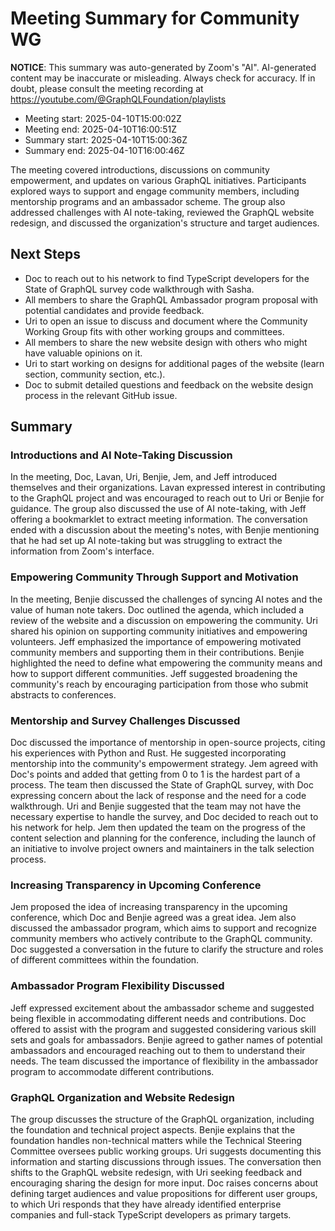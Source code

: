 # Meeting Summary for Community WG

**NOTICE**: This summary was auto-generated by Zoom's "AI". AI-generated
content may be inaccurate or misleading. Always check for accuracy. If in
doubt, please consult the meeting recording at
https://youtube.com/@GraphQLFoundation/playlists

- Meeting start: 2025-04-10T15:00:02Z
- Meeting end: 2025-04-10T16:00:51Z
- Summary start: 2025-04-10T15:00:36Z
- Summary end: 2025-04-10T16:00:46Z

The meeting covered introductions, discussions on community empowerment, and updates on various GraphQL initiatives. Participants explored ways to support and engage community members, including mentorship programs and an ambassador scheme. The group also addressed challenges with AI note-taking, reviewed the GraphQL website redesign, and discussed the organization's structure and target audiences.

## Next Steps

- Doc to reach out to his network to find TypeScript developers for the State of GraphQL survey code walkthrough with Sasha.
- All members to share the GraphQL Ambassador program proposal with potential candidates and provide feedback.
- Uri to open an issue to discuss and document where the Community Working Group fits with other working groups and committees.
- All members to share the new website design with others who might have valuable opinions on it.
- Uri to start working on designs for additional pages of the website (learn section, community section, etc.).
- Doc to submit detailed questions and feedback on the website design process in the relevant GitHub issue.

## Summary

### Introductions and AI Note-Taking Discussion

In the meeting, Doc, Lavan, Uri, Benjie, Jem, and Jeff introduced themselves and their organizations. Lavan expressed interest in contributing to the GraphQL project and was encouraged to reach out to Uri or Benjie for guidance. The group also discussed the use of AI note-taking, with Jeff offering a bookmarklet to extract meeting information. The conversation ended with a discussion about the meeting's notes, with Benjie mentioning that he had set up AI note-taking but was struggling to extract the information from Zoom's interface.

### Empowering Community Through Support and Motivation

In the meeting, Benjie discussed the challenges of syncing AI notes and the value of human note takers. Doc outlined the agenda, which included a review of the website and a discussion on empowering the community. Uri shared his opinion on supporting community initiatives and empowering volunteers. Jeff emphasized the importance of empowering motivated community members and supporting them in their contributions. Benjie highlighted the need to define what empowering the community means and how to support different communities. Jeff suggested broadening the community's reach by encouraging participation from those who submit abstracts to conferences.

### Mentorship and Survey Challenges Discussed

Doc discussed the importance of mentorship in open-source projects, citing his experiences with Python and Rust. He suggested incorporating mentorship into the community's empowerment strategy. Jem agreed with Doc's points and added that getting from 0 to 1 is the hardest part of a process. The team then discussed the State of GraphQL survey, with Doc expressing concern about the lack of response and the need for a code walkthrough. Uri and Benjie suggested that the team may not have the necessary expertise to handle the survey, and Doc decided to reach out to his network for help. Jem then updated the team on the progress of the content selection and planning for the conference, including the launch of an initiative to involve project owners and maintainers in the talk selection process.

### Increasing Transparency in Upcoming Conference

Jem proposed the idea of increasing transparency in the upcoming conference, which Doc and Benjie agreed was a great idea. Jem also discussed the ambassador program, which aims to support and recognize community members who actively contribute to the GraphQL community. Doc suggested a conversation in the future to clarify the structure and roles of different committees within the foundation.

### Ambassador Program Flexibility Discussed

Jeff expressed excitement about the ambassador scheme and suggested being flexible in accommodating different needs and contributions. Doc offered to assist with the program and suggested considering various skill sets and goals for ambassadors. Benjie agreed to gather names of potential ambassadors and encouraged reaching out to them to understand their needs. The team discussed the importance of flexibility in the ambassador program to accommodate different contributions.

### GraphQL Organization and Website Redesign

The group discusses the structure of the GraphQL organization, including the foundation and technical project aspects. Benjie explains that the foundation handles non-technical matters while the Technical Steering Committee oversees public working groups. Uri suggests documenting this information and starting discussions through issues. The conversation then shifts to the GraphQL website redesign, with Uri seeking feedback and encouraging sharing the design for more input. Doc raises concerns about defining target audiences and value propositions for different user groups, to which Uri responds that they have already identified enterprise companies and full-stack TypeScript developers as primary targets.
